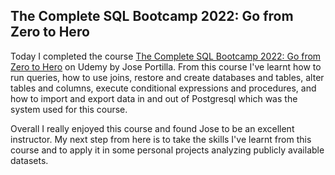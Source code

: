 ## The Complete SQL Bootcamp 2022: Go from Zero to Hero

Today I completed the course [The Complete SQL Bootcamp 2022: Go from Zero to Hero](https://www.udemy.com/course/the-complete-sql-bootcamp/) on Udemy by Jose Portilla. From this course I've learnt how to run queries, how to use joins, restore and create databases and tables, alter tables and columns, execute conditional expressions and procedures, and how to import and export data in and out of Postgresql which was the system used for this course.

Overall I really enjoyed this course and found Jose to be an excellent instructor. My next step from here is to take the skills I've learnt from this course and to apply it in some personal projects analyzing publicly available datasets.
